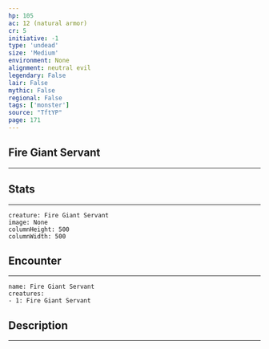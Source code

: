 ```yaml
---
hp: 105
ac: 12 (natural armor)
cr: 5
initiative: -1
type: 'undead'    
size: 'Medium'
environment: None
alignment: neutral evil
legendary: False
lair: False
mythic: False
regional: False
tags: ['monster']
source: "TftYP"
page: 171
---
```


## Fire Giant Servant
---



## Stats
---

```statblock
creature: Fire Giant Servant
image: None
columnHeight: 500
columnWidth: 500
```

## Encounter
---

```encounter-table
name: Fire Giant Servant
creatures:
- 1: Fire Giant Servant
```

## Description
---




